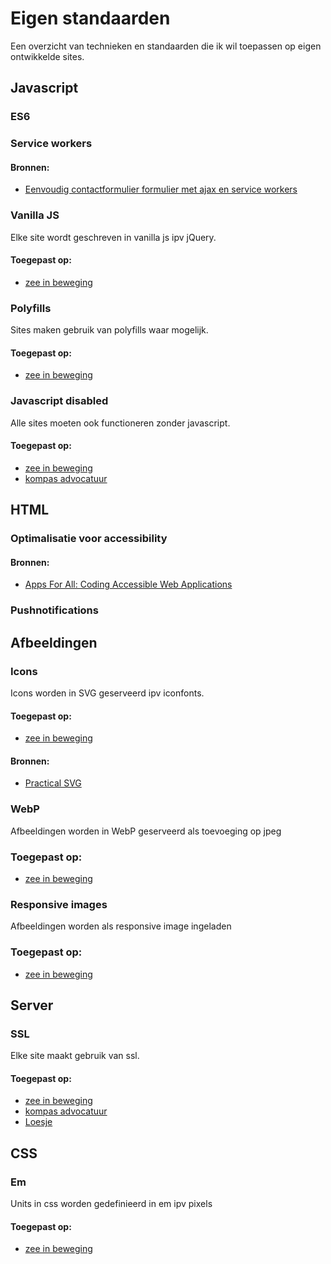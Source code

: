 # Eigen standaarden

Een overzicht van technieken en standaarden die ik wil toepassen op eigen ontwikkelde sites.

## Javascript
### ES6

### Service workers
#### Bronnen:
* [Eenvoudig contactformulier formulier met ajax en service workers](https://justmarkup.com/log/2016/10/enhancing-a-comment-form/)

### Vanilla JS
Elke site wordt geschreven in vanilla js ipv jQuery.
#### Toegepast op:
* [zee in beweging](https://zeeinbeweging.nl/)

### Polyfills
Sites maken gebruik van polyfills waar mogelijk.
#### Toegepast op:
* [zee in beweging](https://zeeinbeweging.nl/)

### Javascript disabled
Alle sites moeten ook functioneren zonder javascript.
#### Toegepast op:
* [zee in beweging](https://zeeinbeweging.nl/)
* [kompas advocatuur](http://kompas-advocatuur.nl/)

## HTML
### Optimalisatie voor accessibility
#### Bronnen:
* [Apps For All: Coding Accessible Web Applications](https://shop.smashingmagazine.com/products/apps-for-all)

### Pushnotifications

## Afbeeldingen
### Icons
Icons worden in SVG geserveerd ipv iconfonts.  
#### Toegepast op:
* [zee in beweging](https://zeeinbeweging.nl/)  

#### Bronnen:
* [Practical SVG](https://abookapart.com/products/practical-svg)

### WebP
Afbeeldingen worden in WebP geserveerd als toevoeging op jpeg
### Toegepast op:
* [zee in beweging](https://zeeinbeweging.nl/)

### Responsive images
Afbeeldingen worden als responsive image ingeladen
### Toegepast op:
* [zee in beweging](https://zeeinbeweging.nl/)

## Server

### SSL
Elke site maakt gebruik van ssl.
#### Toegepast op:
* [zee in beweging](https://zeeinbeweging.nl/)
* [kompas advocatuur](http://kompas-advocatuur.nl/)
* [Loesje](http://www.loesje.nl/)

## CSS
### Em
Units in css worden gedefinieerd in em ipv pixels
#### Toegepast op:
* [zee in beweging](https://zeeinbeweging.nl/)
